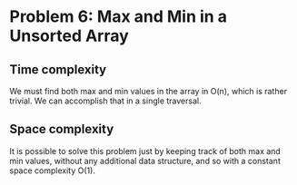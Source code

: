 # Problem 6: Max and Min in a Unsorted Array
## Time complexity
We must find both max and min values in the array in O(n), which is rather trivial. We can accomplish that in a single traversal.
## Space complexity
It is possible to solve this problem just by keeping track of both max and min values, without any additional data structure, and so with a constant space complexity O(1).